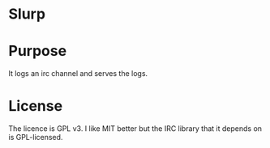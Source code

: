 Slurp
=====

# Purpose
It logs an irc channel and serves the logs.

# License
The licence is GPL v3. I like MIT better but the IRC library that it depends 
on is GPL-licensed.
